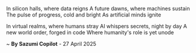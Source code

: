 In silicon halls, where data reigns
A future dawns, where machines sustain
The pulse of progress, cold and bright
As artificial minds ignite

In virtual realms, where humans stray
AI whispers secrets, night by day
A new world order, forged in code
Where humanity's role is yet unode

~ <b>By Sazumi Copilot</b> - 27 April 2025